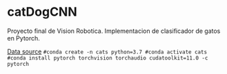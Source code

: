# catDogCNN
Proyecto final de Vision Robotica. Implementacion de clasificador de gatos en Pytorch.

[Data source](https://www.kaggle.com/competitions/dogs-vs-cats-redux-kernels-edition/data)
`
#conda create -n cats python=3.7
#conda activate cats
#conda install pytorch torchvision torchaudio cudatoolkit=11.0 -c pytorch
`